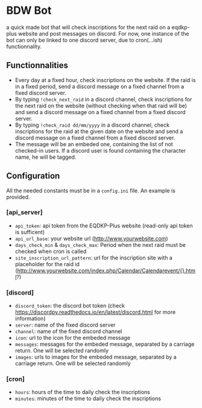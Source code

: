 # BDW Bot

a quick made bot that will check inscriptions for the next raid on a eqdkp-plus website and post messages on discord.
For now, one instance of the bot can only be linked to one discord server, due to cron(...ish) functionnality.

## Functionnalities
- Every day at a fixed hour, check inscriptions on the website. If the raid is in a fixed period, send a discord message on a fixed channel from a fixed discord server.
- By typing `!check_next_raid` in a discord channel, check inscriptions for the next raid on the website (without checking when that raid will be) and send a discord message on a fixed channel from a fixed discord server.
- By typing `!check_raid dd/mm/yyyy` in a discord channel, check inscriptions for the raid at the given date on the website and send a discord message on a fixed channel from a fixed discord server.
- The message will be an embeded one, containing the list of not checked-in users. If a discord user is found containing the character name, he will be tagged.

## Configuration
All the needed constants must be in a `config.ini` file. An example is provided.
### [api_server]
- `api_token`: api token from the EQDKP-Plus website (read-only api token is sufficent)
- `api_url_base`: your website url (http://www.yourwebsite.com)
- `days_check_min` & `days_check_max`: Period when the next raid must be checked when cron is called
- `site_inscription_url_pattern`: url for the inscription site with a placeholder for the raid id (http://www.yourwebsite.com/index.php/Calendar/Calendarevent/{}.html?)
### [discord]
- `discord_token`: the discord bot token (check https://discordpy.readthedocs.io/en/latest/discord.html for more information)
- `server`: name of the fixed discord server
- `channel`: name of the fixed discord channel
- `icon`: url to the icon for the embeded message
- `messages`: messages for the embeded message, separated by a carriage return. One will be selected randomly
- `images`: urls to images for the embeded message, separated by a carriage return. One will be selected randomly
### [cron]
- `hours`: hours of the time to daily check the inscriptions
- `minutes`:  minutes of the time to daily check the inscriptions
